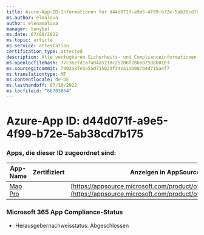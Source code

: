 ```yaml
---
title: Azure-App-ID-Informationen für d44d071f-a9e5-4f99-b72e-5ab38cd7b175
ms.author: elmalova
author: elenamalova
manager: tonybal
ms.date: 07/08/2022
ms.topic: article
ms.service: attestation
certification_type: attested
description: Alle verfügbaren Sicherheits- und Complianceinformationen für d44d071f-a9e5-4f99-b72e-5ab38cd7b175.
ms.openlocfilehash: 77c36efd1a7a04a5218c25206f28bb875d8b0103
ms.sourcegitcommit: 7902a8fe5a55d715023f34ea1ab987b4d715a4f7
ms.translationtype: MT
ms.contentlocale: de-DE
ms.lasthandoff: 07/10/2022
ms.locfileid: "66703864"
---
```

# <a name="azure-app-id-d44d071f-a9e5-4f99-b72e-5ab38cd7b175"></a>Azure-App ID: d44d071f-a9e5-4f99-b72e-5ab38cd7b175


### <a name="apps-associated-with-this-id"></a>Apps, die dieser ID zugeordnet sind:
| **App-Name** | **Zertifiziert** | **Anzeigen in AppSource** |
|--------------|---------------|-----------------------|
| [Map Pro](../forward/WA200003434.md) |  | [https://appsource.microsoft.com/product/office/WA200003434](https://appsource.microsoft.com/product/office/WA200003434) |

### <a name="microsoft-365-app-compliance-status"></a>Microsoft 365 App Compliance-Status
- Herausgebernachweisstatus: Abgeschlossen
